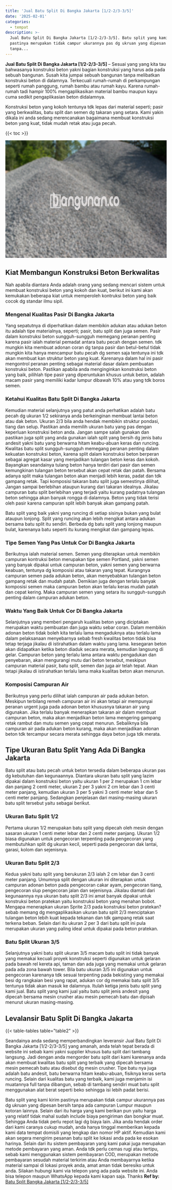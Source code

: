 ```yaml
---
title: 'Jual Batu Split Di Bangka Jakarta [1/2-2/3-3/5]'
date: '2025-02-01'
categories:
  - tempat
description: >-
  Jual Batu Split Di Bangka Jakarta [1/2-2/3-3/5]. Batu split yang kami kirim
  pastinya merupakan tidak campur ukurannya pas dg ukruan yang dipesan bersih
  tanpa...
---
```


**Jual Batu Split Di Bangka Jakarta \[1/2-2/3-3/5\]** – Sesuai yang yang kita tau bahwasanya konstruksi beton yakni bagian konstruksi yang harus ada pada sebuah bangunan. Susah kita jumpai sebuah bangunan tanpa melibatkan konstruksi beton di dalamnya. Terkecuali rumah-rumah di perkampungan seperti rumah panggung, rumah bambu atau rumah kayu. Karena rumah-rumah tadi hampir 100% mengaplikasikan material bambu maupun kayu cuma sedikit pengaplikasian beton didalamnya.

Konstruksi beton yang kokoh tentunya tdk lepas dari material seperti; pasir yang berkwalitas, batu split dan semen dg takaran yang setara. Kami yakin dikala ini anda sedang merencanakan bagaimana membuat konstruksi beton yang kuat, tidak mudah retak atau juga pecah.

{{< toc >}}

![Jual Batu Split Di Bangka Jakarta [1/2-2/3-3/5]](/images/jual-batu-split-29.png)

## Kiat Membangun Konstruksi Beton Berkwalitas

Nah apabila diantara Anda adalah orang yang sedang mencari sistem untuk membuat konstruksi beton yang kokoh dan kuat, berikut ini kami akan kemukakan beberapa kiat untuk memperoleh kontruksi beton yang baik cocok dg standar ilmu sipil.

### Mengenal Kualitas Pasir Di Bangka Jakarta

Yang sepatutnya di diperhatikan dalam membikin adukan atau adukan beton itu adalah tipe materialnya, seperti; pasir, batu split dan juga semen. Pasir dalam konstruksi beton sungguh-sungguh memegang peranan penting karena pasir ialah material pemadat antara batu pecah dengan semen. tdk mungkin kita membuat adonan coran dg tanpa pasir dan betul-betul tidak mungkin kita hanya mencampur batu pecah dg semen saja tentunya ini tdk akan membuat kan struktur beton yang kuat. Karenanya dalam hal ini pasir mengontrol peranan penting sebagai material dasar dalam pembuatan konstruksi beton. Pastikan apabila anda menginginkan konstruksi beton yang baik, pilihlah tipe pasir yang diperuntukan khusus untuk beton, adalah macam pasir yang memiliki kadar lumpur dibawah 10% atau yang tdk boros semen.

### Ketahui Kualitas Batu Split Di Bangka Jakarta

Kemudian material selanjutnya yang patut anda perhatikan adalah batu pecah dg ukuran 1/2 sekiranya anda berkeinginan membuat lantai beton atau dak beton. Ukuran 2/3 bila anda hendak membikin struktur pondasi, tiang dan selup. Pastikan anda memilih ukuran batu yang pas dengan keperluan konstruksi beton anda. Jangan sampe salah gunakan dan pastikan juga split yang anda gunakan ialah split yang bersih dg jenis batu andesit yakni batu yang berwarna hitam keabu-abuan keras dan runcing. Kwalitas batu split sungguh-sungguh memegang peranan penting dalam kekuatan konstruksi beton, karena split dalam konstruksi beton berperan sebagai agregat kasar yang menjadikan tulangan beton keras dan kokoh. Bayangkan seandainya tulang beton hanya terdiri dari pasir dan semen kemungkinan tulangan beton tersebut akan cepat retak dan patah. Bersama adanya split maka tulangan beton akan menjadi lebih keras, padat dan tdk gampang retak. Tapi komposisi takaran batu split juga semestinya dilihat, Jangan sampai berlebihan ataupun kurang dari takaran idealnya. Jikalau campuran batu split berlebihan yang terjadi yaitu kurang padatnya tulangan beton sehingga akan banyak rongga di dalamnya. Beton yang tidak terisi oleh pasir karena campuran split lebih banyak akan gampang patah.

Batu split yang baik yakni yang runcing di setiap sisinya bukan yang bulat ataupun lonjong. Split yang runcing akan lebih mengikat antara adukan bersama batu split itu sendiri. Berbeda dg batu split yang lonjong maupun bulat, karenanya batu seperti itu kurang mengikat dan gampang lepas.

### Tipe Semen Yang Pas Untuk Cor Di Bangka Jakarta

Berikutnya ialah material semen. Semen yang diterapkan untuk membikin campuran kontruksi beton merupakan tipe semen Portland, yakni semen yang banyak dipakai untuk campuran beton, yakni semen yang berwarna keabuan, tentunya dg komposisi atau takaran yang tepat. Kurangnya campuran semen pada adukan beton, akan menyebabkan tulangan beton gampang retak dan mudah patah. Demikian juga dengan terlalu banyak komposisi semen maka campuran beton akan terlalu keras mudah patah dan cepat kering. Maka campuran semen yang setara itu sungguh-sungguh penting dalam campuran adukan beton.

### Waktu Yang Baik Untuk Cor Di Bangka Jakarta

Selanjutnya yang memberi pengaruh kualitas beton yang diciptakan merupakan waktu pembuatan dan juga waktu sebar coran. Dalam membikin adonan beton tidak boleh kita terlalu lama mengaduknya atau terlalu lama dalam pelaksanaan menyebarnya sebab fresh kwalitas beton tidak bisa tetap terjaga jikalau di istirahatkan dalam waktu yang lama. kesegaran beton akan didapatkan ketika beton diaduk secara merata, kemudian langsung di gelar. Campuran beton yang terlalu lama antara waktu pengadukan dan penyebaran, akan mengurangi mutu dari beton tersebut, meskipun campuran material pasir, batu split, semen dan juga air telah tepat. Akan tetapi jikalau di istirahatkan terlalu lama maka kualitas beton akan menurun.

### Komposisi Campuran Air

Berikutnya yang perlu dilihat ialah campuran air pada adukan beton. Meskipun terbilang remeh campuran air ini akan tetapi air mempunyai peranan urgent juga pada adonan beton khususnya takaran air yang digunakan. Jika terlalu banyak menerapkan takaran air dalam membuat campuran beton, maka akan menjadikan beton lama mengering gampang retak rambut dan mutu semen yang cepat menurun. Sebaliknya bila campuran air pada adukan beton kurang, maka akan menjadikan adonan beton tdk tercampur secara merata sehingga daya beton juga tdk merata.

## Tipe Ukuran Batu Split Yang Ada Di Bangka Jakarta

Batu split atau batu pecah untuk beton tersedia dalam beberapa ukuran pas dg kebutuhan dan kegunaannya. Diantara ukuran batu split yang lazim dipakai dalam konstruksi beton yaitu ukuran 1 per 2 merupakan 1 cm lebar dan panjang 2 centi meter, ukuran 2 per 3 yakni 2 cm lebar dan 3 centi meter panjang, kemudian ukuran 3 per 5 yakni 3 centi meter lebar dan 5 centi meter panjang. Sedangkan penjelasan dari masing-masing ukuran batu split tersebut yaitu sebagai berikut.

### Ukuran Batu Split 1/2

Pertama ukuran 1/2 merupakan batu split yang dipecah oleh mesin dengan sasaran ukuran 1 centi meter lebar dan 2 centi meter panjang. Ukuran 1/2 biasa digunakan untuk pengecoran terpenting pada pengecoran yang membutuhkan split dg ukuran kecil, seperti pada pengecoran dak lantai, garasi, kolom dan sejenisnya.

### Ukuran Batu Split 2/3

Kedua yakni batu split yang berukuran 2/3 ialah 2 cm lebar dan 3 centi meter panjang. Umumnya split dengan ukuran ini diterapkan untuk campuran adonan beton pada pengecoran cakar ayam, pengecoran tiang, pengecoran slup pengecoran jalan dan sejenisnya. Jikalau diamati dari kegunaannya nya ukuran batu split 2/3 ini amat banyak dipakai untuk konstruksi beton pratekan yaitu konstruksi beton yang menahan bobot. Mengapa menerapkan ukuran Sprite 2/3 pada konstruksi beton pratekan? sebab memang dg mengaplikasikan ukuran batu split 2/3 menciptakan tulangan beton lebih kuat kepada tekanan dan tdk gampang retak saat terkena beban. Selain dari itu ukuran 2 per 3 dari batu split ini pula merupakan ukuran yang paling ideal untuk dipakai pada beton pratekan.

### Batu Split Ukuran 3/5

Selanjutnya yakni batu split ukuran 3/5 macam batu split ini tidak banyak yang memakai kecuali proyek konstruksi seperti digunakan untuk gelaran pada bawah rel kereta api, taman dan ada juga yang memakai untuk gelaran pada ada zona bawah tower. Bila batu ukuran 3/5 ini digunakan untuk pengecoran karenanya tdk sesuai terpenting pada bekisting yang memakai besi dg rangkaian besi yang rapat, adukan cor dg memakai batu split 3/5 tentunya tidak akan masuk ke dalamnya. Itulah ketiga jenis batu split yang kami jual. Batu split yang kami jual yaitu batu split jenis andesit yang dipecah bersama mesin crusher atau mesin pemecah batu dan dipisah menurut ukuran masing-masing.

## Levalansir Batu Split Di Bangka Jakarta

{{< table-tables table="table2" >}}

Seandainya anda sedang memperbandingkan leveransir Jual Batu Split Di Bangka Jakarta \[1/2-2/3-3/5\] yang amanah, anda telah tepat berada di website ini sebab kami yakni supplier khusus batu split dari tambang langsung. Jadi dengan anda mengorder batu split dari kami karenanya anda akan membuat kwalitas batu split yang terbaik yang dipecah bersama mesin pemecah batu atau disebut dg mesin crusher. Tipe batu nya juga adalah batu andesit, batu berwarna hitam keabu-abuan, fisiknya keras serta runcing. Selain dari kualitas batu yang terbaik, kami juga menjamin isi muatannya full tanpa dibangun, sebab di tambang sendiri muat batu split menggunakan alat berat seperti beko sehingga isi lebih padat berisi.

Batu split yang kami kirim pastinya merupakan tidak campur ukurannya pas dg ukruan yang dipesan bersih tanpa ada campuran Lumpur maupun kotoran lainnya. Selain dari itu harga yang kami berikan pun yaitu harga yang relatif tidak mahal sudah include biaya pengiriman dan bongkar muat. Sehingga Anda tidak perlu repot lagi dg biaya lain. Jika anda hendak order dari kami caranya cukup mudah, anda hanya tinggal memberikan kepada kami data tempat domisili yang lengkap dan nomor HP aktif. Kemudian kami akan segera mengirim pesanan batu split ke lokasi anda pada ke esokan harinya. Selain dari itu sistem pembayaran yang kami pakai juga merupakan metode pembayaran yang aman. Anda tdk perlu cemas rugi atau tertipu, sebab kami menggunakan sistem pembayaran COD, merupakan metode pembayaran sesudah material terkirim atau Anda membayarnya ketika material sampai di lokasi proyek anda, amat aman tidak beresiko untuk anda. Silakan hubungi kami via telepon yang ada pada website ini. Anda bisa telepon maupun WhatsApp kepada kami kapan saja. Thanks
**Ref by:** [Batu Split Bangka Jakarta [1/2-2/3-3/5]](https://id.wikipedia.org/wiki/Batu)
